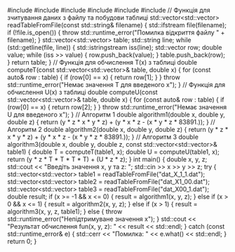 #include <iostream>
#include <fstream>
#include <vector>
#include <cmath>
#include <stdexcept>
#include <sstream>
// Функція для зчитування даних з файлу та побудови таблиці
std::vector<std::vector<double>> readTableFromFile(const std::string& filename) {
    std::ifstream file(filename);
    if (!file.is_open()) {
        throw std::runtime_error("Помилка відкриття файлу " + filename);
    }
    std::vector<std::vector<double>> table;
    std::string line;
    while (std::getline(file, line)) {
        std::istringstream iss(line);
        std::vector<double> row;
        double value;
        while (iss >> value) {
            row.push_back(value);
        }
        table.push_back(row);
    }
    return table;
}
// Функція для обчислення T(x) з таблиці
double computeT(const std::vector<std::vector<double>>& table, double x) {
    for (const auto& row : table) {
        if (row[0] == x) {
            return row[1];
        }
    }
    throw std::runtime_error("Немає значення T для введеного x");
}
// Функція для обчислення U(x) з таблиці
double computeU(const std::vector<std::vector<double>>& table, double x) {
    for (const auto& row : table) {
        if (row[0] == x) {
            return row[2];
        }
    }
    throw std::runtime_error("Немає значення U для введеного x");
}
// Алгоритм 1
double algorithm1(double x, double y, double z) {
    return (y * z * x * y * z) + (y * x * z - (x * y * z * 83891.));
}
// Алгоритм 2
double algorithm2(double x, double y, double z) {
    return (y * z * x * y * z) + (y * x * z - (x * y * z * 83891.));
}
// Алгоритм 3
double algorithm3(double x, double y, double z, const std::vector<std::vector<double>>& table1) {
    double T = computeT(table1, x);
    double U = computeU(table1, x);
    return (y * z * T * T * T * T) + (U * z * z);
}
int main() {
    double x, y, z;
    std::cout << "Введіть значення x, y та z: ";
    std::cin >> x >> y >> z;
    try {
        std::vector<std::vector<double>> table1 = readTableFromFile("dat_X_1_1.dat");
        std::vector<std::vector<double>> table2 = readTableFromFile("dat_X1_00.dat");
        std::vector<std::vector<double>> table3 = readTableFromFile("dat_X00_1.dat");
        double result;
        if (x >= -1 && x <= 0) {
            result = algorithm1(x, y, z);
        } else if (x > 0 && x <= 1) {
            result = algorithm2(x, y, z);
        } else if (x > 1) {
            result = algorithm3(x, y, z, table1);
        } else {
            throw std::runtime_error("Непідтримуване значення x");
        }
        std::cout << "Результат обчислення fun(x, y, z): " << result << std::endl;
    } catch (const std::runtime_error& e) {
        std::cerr << "Помилка: " << e.what() << std::endl;
    }
    return 0;
}
